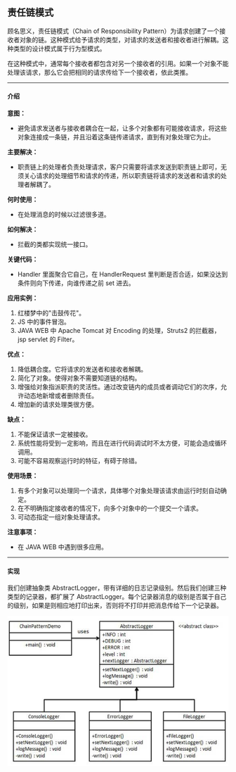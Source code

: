 ## 责任链模式

顾名思义，责任链模式（Chain of Responsibility Pattern）为请求创建了一个接收者对象的链。这种模式给予请求的类型，对请求的发送者和接收者进行解耦。这种类型的设计模式属于行为型模式。

在这种模式中，通常每个接收者都包含对另一个接收者的引用。如果一个对象不能处理该请求，那么它会把相同的请求传给下一个接收者，依此类推。

---

#### 介绍

**意图：**
* 避免请求发送者与接收者耦合在一起，让多个对象都有可能接收请求，将这些对象连接成一条链，并且沿着这条链传递请求，直到有对象处理它为止。

**主要解决：**
* 职责链上的处理者负责处理请求，客户只需要将请求发送到职责链上即可，无须关心请求的处理细节和请求的传递，所以职责链将请求的发送者和请求的处理者解耦了。

**何时使用：**
* 在处理消息的时候以过滤很多道。

**如何解决：**
* 拦截的类都实现统一接口。

**关键代码：**
* Handler 里面聚合它自己，在 HandlerRequest 里判断是否合适，如果没达到条件则向下传递，向谁传递之前 set 进去。

**应用实例：**
1. 红楼梦中的"击鼓传花"。 
2. JS 中的事件冒泡。 
3. JAVA WEB 中 Apache Tomcat 对 Encoding 的处理，Struts2 的拦截器，jsp servlet 的 Filter。

**优点：**
1. 降低耦合度。它将请求的发送者和接收者解耦。 
2. 简化了对象。使得对象不需要知道链的结构。 
3. 增强给对象指派职责的灵活性。通过改变链内的成员或者调动它们的次序，允许动态地新增或者删除责任。 
4. 增加新的请求处理类很方便。

**缺点：**
1. 不能保证请求一定被接收。 
2. 系统性能将受到一定影响，而且在进行代码调试时不太方便，可能会造成循环调用。 
3. 可能不容易观察运行时的特征，有碍于除错。

**使用场景：**
1. 有多个对象可以处理同一个请求，具体哪个对象处理该请求由运行时刻自动确定。 
2. 在不明确指定接收者的情况下，向多个对象中的一个提交一个请求。 
3. 可动态指定一组对象处理请求。

**注意事项：**
* 在 JAVA WEB 中遇到很多应用。

---

#### 实现

我们创建抽象类 AbstractLogger，带有详细的日志记录级别。然后我们创建三种类型的记录器，都扩展了 AbstractLogger。每个记录器消息的级别是否属于自己的级别，如果是则相应地打印出来，否则将不打印并把消息传给下一个记录器。

![avatar](ChainOfResponsibilityPattern.jpg)
